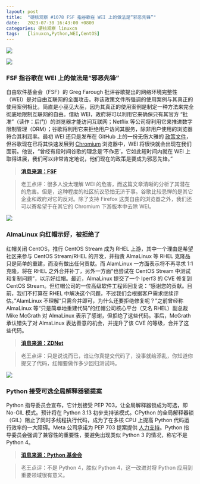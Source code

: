 ```yaml
---
layout: post
title:	"硬核观察 #1078 FSF 指谷歌在 WEI 上的做法是“邪恶先锋”"
date:	2023-07-30 16:43:00 +0800 
categories:	硬核观察 linuxcn 
tags:	[linuxcn,Python,WEI,CentOS]
---
```



![](/Asserts/Images//attachment/album/202307/30/164231hc2zl7zdsdshz8cx.jpg)


![](/Asserts/Images//attachment/album/202307/30/164242leupg0l60f30pfhf.jpg)


### FSF 指谷歌在 WEI 上的做法是“邪恶先锋”


自由软件基金会（FSF）的 Greg Farough 批评谷歌提出的网络环境完整性（WEI）是对自由互联网的全面攻击。称该政策文件所强调的使用案例与其真正的使用案例相比，简直是小巫见大巫，因为其真正的使用案例是制定一种方法来完全彻底地限制互联网的自由。借助 WEI，政府将可以利用它来确保只有其官方 “批准”（读作：后门）的浏览器才能访问互联网；Netflix 等公司将利用它来推进数字限制管理（DRM）；谷歌将利用它来拒绝用户访问其服务，除非用户使用的浏览器符合其利润率。最初 WEI 还只是发布在 GitHub 上的一份无伤大雅的 [政策文件](/article-16032-1.html)，但谷歌现在已将其快速发展到 [Chromium](/article-16042-1.html) 浏览器中，WEI 将很快就会出现在我们面前。他说，“曾经有段时间谷歌的理念是‘不作恶’，它如此短时间内就在 WEI 上取得进展，我们可以非常肯定地说，他们现在的政策是要成为邪恶先锋。”



> 
> **[消息来源：FSF](https://www.fsf.org/blogs/community/web-environment-integrity-is-an-all-out-attack-on-the-free-internet)**
> 
> 
> 



> 
> 老王点评：很多人没太理解 WEI 的危害，而这篇文章清晰的分析了其潜在的危害。但是，这种程度的社区抗议恐怕无济于事。谷歌比较忌惮的是其它企业和政府对它的反对。除了支持 Firefox 这类自由的浏览器之外，我们还可以寄希望于在其它的 Chromium 下游版本中去除 WEI。
> 
> 
> 


![](/Asserts/Images//attachment/album/202307/30/164254z6rwr2w6oo6sttrt.jpg)


### AlmaLinux 向红帽示好，被拒绝了


红帽关闭 CentOS，推行 CentOS Stream 成为 RHEL 上游，其中一个理由是希望社区来参与 CentOS Stream/RHEL 的开发，并指责 AlmaLinux 等 RHEL 克隆品只是简单的重建，而没有做出任何贡献。而 AlamLinux 一方面表示将不再寻求 1:1 克隆，将在 RHEL 之外合并补丁，另外一方面“也尝试在 CentOS Stream 中测试和复制问题”，以示好红帽。最近，AlmaLinux 提交了一个 Iperf3 的 CVE 修复到 CentOS Stream。但红帽公司的一位高级软件工程师回复说：“感谢您的贡献。目前，我们不打算在 RHEL 中解决这个问题，不过我们会根据客户需求继续评估。”AlamLinux 不理解“只需合并即可，为什么还要拒绝修复呢？”之前曾经称 AlmaLinux 等“只是简单地重建代码”的红帽公司核心平台（又名 RHEL）副总裁 Mike McGrath 对 AlmaLinux 表示了感谢，但拒绝了这些代码。事后，McGrath 承认错失了对 AlmaLinux 表达善意的机会，并提升了该 CVE 的等级，合并了这些代码。



> 
> **[消息来源：ZDNet](https://www.zdnet.com/article/almalinux-discovers-working-with-red-hat-isnt-easy/)**
> 
> 
> 



> 
> 老王点评：只是说说而已，谁让你真提交代码了，没事就给添乱，你知道你提交了代码，红帽要做作多少回归测试吗。
> 
> 
> 


![](/Asserts/Images//attachment/album/202307/30/164311qzwooz74yr424xpo.jpg)


### Python 接受可选全局解释器锁提案


Python 指导委员会宣布，它计划接受 PEP 703，让全局解释器锁成为可选，即 No-GIL 模式。预计将在 Python 3.13 初步支持该模式。CPython 的全局解释器锁（GIL）阻止了同时多线程执行代码，成为了在多核 CPU 上提高 Python 代码运行效率的一大障碍。Meta 公司承诺为 PEP 703 提案提供 [人力支持](/article-15986-1.html)。Python 指导委员会强调了兼容性的重要性，要避免出现类似 Python 3 的情况，称它不是 Python 4。



> 
> **[消息来源：Python 基金会](https://discuss.python.org/t/a-steering-council-notice-about-pep-703-making-the-global-interpreter-lock-optional-in-cpython/30474)**
> 
> 
> 



> 
> 老王点评：不是 Python 4，胜似 Python 4，这一改进对将 Python 应用到重要领域很有意义。
> 
> 
>
